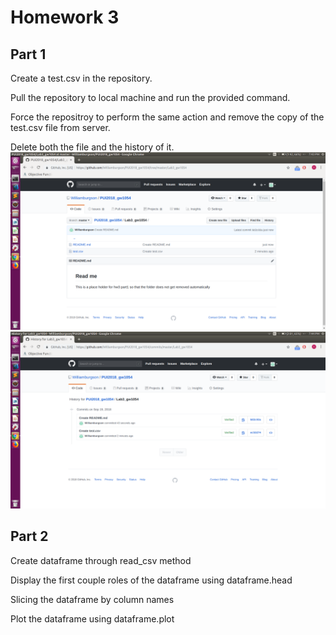 # Homework 3
## Part 1
Create a test.csv in the repository.

Pull the repository to local machine and run the provided command.

Force the repositroy to perform the same action and remove the copy of the test.csv file from server.

Delete both the file and the history of it.
![Alt text](Rep.png)
![Alt text](Rep_history.png)

## Part 2
Create dataframe through read_csv method

Display the first couple roles of the dataframe using dataframe.head

Slicing the dataframe by column names

Plot the dataframe using dataframe.plot
